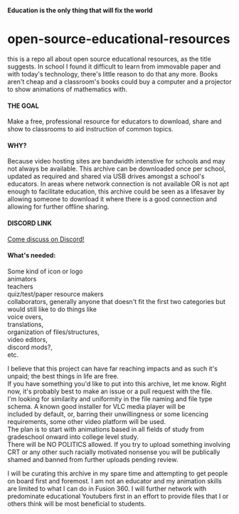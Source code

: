 **Education is the only thing that will fix the world**  

# open-source-educational-resources
this is a repo all about open source educational resources, as the title suggests. In school I found it difficult to learn from immovable paper and with today's technology, there's little reason to do that any more. Books aren't cheap and a classroom's books could buy a computer and a projector to show animations of mathematics with.

#### THE GOAL
Make a free, professional resource for educators to download, share and show to classrooms to aid instruction of common topics.

#### WHY?
Because video hosting sites are bandwidth intenstive for schools and may not always be available. This archive can be downloaded once per school, updated as required and shared via USB drives amongst a school's educators. In areas where network connection is not available OR is not apt enough to facilitate education, this archive could be seen as a lifesaver by allowing someone to download it where there is a good connection and allowing for further offline sharing.  

#### DISCORD LINK
[Come discuss on Discord!](https://discord.gg/YyNjzCszZt)

#### What's needed:  
  Some kind of icon or logo  
  animators  
  teachers  
  quiz/test/paper resource makers  
  collaborators, generally anyone that doesn't fit the first two categories but would still like to do things like  
    voice overs,  
    translations,  
    organization of files/structures,  
    video editors,  
    discord mods?,  
    etc.  
    
I believe that this project can have far reaching impacts and as such it's unpaid; the best things in life are free.  
If you have something you'd like to put into this archive, let me know. Right now, it's probably best to make an issue
  or a pull request with the file.  
I'm looking for similarity and uniformity in the file naming and file type schema. A known good installer for VLC media player will be  
included by default, or, barring their unwillingness or some licencing requirements, some other video platform will be used.  
The plan is to start with animations based in all fields of study from gradeschool onward into college level study.  
There will be NO POLITICS allowed. If you try to upload something involving CRT or any other such racially motivated nonsense
  you will be publically shamed and banned from further uploads pending review.  

I will be curating this archive in my spare time and attempting to get people on board first and foremost. I am not an educator and my animation skills are limited to what I can do in Fusion 360. I will further network with predominate educational Youtubers first in an effort to provide files that I or others think will be most beneficial to students.  
